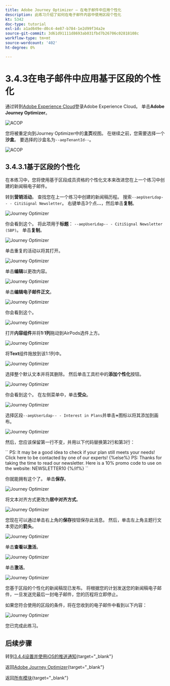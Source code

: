 ```yaml
---
title: Adobe Journey Optimizer — 在电子邮件中应用个性化
description: 此练习介绍了如何在电子邮件内容中使用区段个性化
kt: 5342
doc-type: tutorial
exl-id: a1ad649e-d0c4-4e87-b784-1e2d99f34a2e
source-git-commit: 3d61d91111d8693ab031fbd7b26706c02818108c
workflow-type: tm+mt
source-wordcount: '402'
ht-degree: 0%

---
```


# 3.4.3在电子邮件中应用基于区段的个性化

通过转到[Adobe Experience Cloud](https://experience.adobe.com)登录Adobe Experience Cloud。 单击&#x200B;**Adobe Journey Optimizer**。

![ACOP](./../../../../modules/delivery-activation/ajo-b2c/ajob2c-1/images/acophome.png)

您将被重定向到Journey Optimizer中的&#x200B;**主页**&#x200B;视图。 在继续之前，您需要选择一个&#x200B;**沙盒**。 要选择的沙盒名为``--aepTenantId--``。

![ACOP](./../../../../modules/delivery-activation/ajo-b2c/ajob2c-1/images/acoptriglp.png)

## 3.4.3.1基于区段的个性化

在本练习中，您将使用基于区段成员资格的个性化文本来改进您在上一个练习中创建的新闻稿电子邮件。

转到&#x200B;**营销活动**。 查找您在上一个练习中创建的新闻稿历程。 搜索`--aepUserLdap-- - CitiSignal Newsletter`。 右键单击3个点&#x200B;**...**，然后单击&#x200B;**复制**。

![Journey Optimizer](./images/sbp1.png)

你会看到这个。 将此项用于&#x200B;**标题**： `--aepUserLdap-- - CitiSignal Newsletter (SBP)`。 单击&#x200B;**复制**。

![Journey Optimizer](./images/sbp2.png)

单击重复的活动以将其打开。

![Journey Optimizer](./images/sbp3.png)

单击&#x200B;**编辑**&#x200B;以更改内容。

![Journey Optimizer](./images/sbp3a.png)

单击&#x200B;**编辑电子邮件正文**。

![Journey Optimizer](./images/sbp4.png)

你会看到这个。

![Journey Optimizer](./images/sbp5.png)

打开&#x200B;**内容组件**&#x200B;并将&#x200B;**1:1列**&#x200B;拖动到AirPods选件上方。

![Journey Optimizer](./images/sbp6.png)

将&#x200B;**Text**&#x200B;组件拖放到该1:1列中。

![Journey Optimizer](./images/sbp6a.png)

选择整个默认文本并将其删除。 然后单击工具栏中的&#x200B;**添加个性化**&#x200B;按钮。

![Journey Optimizer](./images/sbp7.png)

你会看到这个。 在左侧菜单中，单击&#x200B;**受众**。

![Journey Optimizer](./images/seg1.png)

选择区段`--aepUserLdap-- - Interest in Plans`并单击&#x200B;**+**&#x200B;图标以将其添加到画布。

![Journey Optimizer](./images/seg3.png)

然后，您应该保留第一行不变，并用以下代码替换第2行和第3行：

&grave;&grave;
    PS: It may be a good idea to check if your plan still meets your needs! Click here to be contacted by one of our experts!
{%else%}
    PS: Thanks for taking the time to read our newsletter. Here is a 10% promo code to use on the website: NEWSLETTER10
{%/if%}
&grave;&grave;

你就能拥有这个了。 单击&#x200B;**保存**。

![Journey Optimizer](./images/seg4.png)

将文本对齐方式更改为&#x200B;**居中对齐方式**。

![Journey Optimizer](./images/sbp9.png)

您现在可以通过单击右上角的&#x200B;**保存**&#x200B;按钮保存此消息。 然后，单击左上角主题行文本旁边的&#x200B;**箭头**。

![Journey Optimizer](./images/sbp9a.png)

单击&#x200B;**查看以激活**。

![Journey Optimizer](./images/oc79afff.png)

单击&#x200B;**激活**。

![Journey Optimizer](./images/oc79bfff.png)

您基于区段的个性化的新闻稿现已发布。 将根据您的计划发送您的新闻稿电子邮件，一旦发送完最后一封电子邮件，您的历程将立即停止。

如果您符合使用的区段的条件，将在您收到的电子邮件中看到以下内容：

![Journey Optimizer](./images/sbp20fff.png)

您已完成此练习。

## 后续步骤

转到[3.4.4设置并使用iOS的推送通知](./ex4.md){target="_blank"}

返回[Adobe Journey Optimizer](journeyoptimizer.md){target="_blank"}

返回[所有模块](./../../../../overview.md){target="_blank"}
